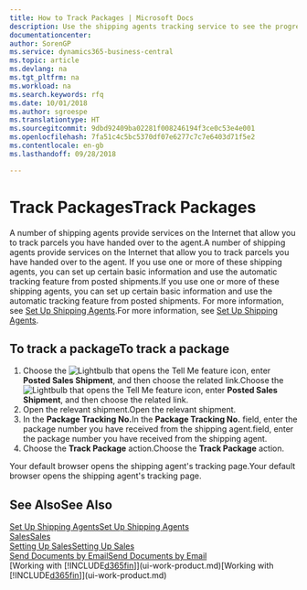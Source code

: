 ```yaml
---
title: How to Track Packages | Microsoft Docs
description: Use the shipping agents tracking service to see the progress of a delivery.
documentationcenter: 
author: SorenGP
ms.service: dynamics365-business-central
ms.topic: article
ms.devlang: na
ms.tgt_pltfrm: na
ms.workload: na
ms.search.keywords: rfq
ms.date: 10/01/2018
ms.author: sgroespe
ms.translationtype: HT
ms.sourcegitcommit: 9dbd92409ba02281f008246194f3ce0c53e4e001
ms.openlocfilehash: 7fa51c4c5bc5370df07e6277c7c7e6403d71f5e2
ms.contentlocale: en-gb
ms.lasthandoff: 09/28/2018

---
```

# <a name="track-packages"></a><span data-ttu-id="f1422-103">Track Packages</span><span class="sxs-lookup"><span data-stu-id="f1422-103">Track Packages</span></span>
<span data-ttu-id="f1422-104">A number of shipping agents provide services on the Internet that allow you to track parcels you have handed over to the agent.</span><span class="sxs-lookup"><span data-stu-id="f1422-104">A number of shipping agents provide services on the Internet that allow you to track parcels you have handed over to the agent.</span></span> <span data-ttu-id="f1422-105">If you use one or more of these shipping agents, you can set up certain basic information and use the automatic tracking feature from posted shipments.</span><span class="sxs-lookup"><span data-stu-id="f1422-105">If you use one or more of these shipping agents, you can set up certain basic information and use the automatic tracking feature from posted shipments.</span></span> <span data-ttu-id="f1422-106">For more information, see [Set Up Shipping Agents](sales-how-to-set-up-shipping-agents.md).</span><span class="sxs-lookup"><span data-stu-id="f1422-106">For more information, see [Set Up Shipping Agents](sales-how-to-set-up-shipping-agents.md).</span></span>  

## <a name="to-track-a-package"></a><span data-ttu-id="f1422-107">To track a package</span><span class="sxs-lookup"><span data-stu-id="f1422-107">To track a package</span></span>
1. <span data-ttu-id="f1422-108">Choose the ![Lightbulb that opens the Tell Me feature](media/ui-search/search_small.png "Tell me what you want to do") icon, enter **Posted Sales Shipment**, and then choose the related link.</span><span class="sxs-lookup"><span data-stu-id="f1422-108">Choose the ![Lightbulb that opens the Tell Me feature](media/ui-search/search_small.png "Tell me what you want to do") icon, enter **Posted Sales Shipment**, and then choose the related link.</span></span>
2. <span data-ttu-id="f1422-109">Open the relevant shipment.</span><span class="sxs-lookup"><span data-stu-id="f1422-109">Open the relevant shipment.</span></span>
3. <span data-ttu-id="f1422-110">In the **Package Tracking No.**</span><span class="sxs-lookup"><span data-stu-id="f1422-110">In the **Package Tracking No.**</span></span> <span data-ttu-id="f1422-111">field, enter the package number you have received from the shipping agent.</span><span class="sxs-lookup"><span data-stu-id="f1422-111">field, enter the package number you have received from the shipping agent.</span></span>
4. <span data-ttu-id="f1422-112">Choose the **Track Package** action.</span><span class="sxs-lookup"><span data-stu-id="f1422-112">Choose the **Track Package** action.</span></span>

<span data-ttu-id="f1422-113">Your default browser opens the shipping agent's tracking page.</span><span class="sxs-lookup"><span data-stu-id="f1422-113">Your default browser opens the shipping agent's tracking page.</span></span>

## <a name="see-also"></a><span data-ttu-id="f1422-114">See Also</span><span class="sxs-lookup"><span data-stu-id="f1422-114">See Also</span></span>
[<span data-ttu-id="f1422-115">Set Up Shipping Agents</span><span class="sxs-lookup"><span data-stu-id="f1422-115">Set Up Shipping Agents</span></span>](sales-how-to-set-up-shipping-agents.md)  
[<span data-ttu-id="f1422-116">Sales</span><span class="sxs-lookup"><span data-stu-id="f1422-116">Sales</span></span>](sales-manage-sales.md)  
[<span data-ttu-id="f1422-117">Setting Up Sales</span><span class="sxs-lookup"><span data-stu-id="f1422-117">Setting Up Sales</span></span>](sales-setup-sales.md)  
[<span data-ttu-id="f1422-118">Send Documents by Email</span><span class="sxs-lookup"><span data-stu-id="f1422-118">Send Documents by Email</span></span>](ui-how-send-documents-email.md)  
<span data-ttu-id="f1422-119">[Working with [!INCLUDE[d365fin](includes/d365fin_md.md)]](ui-work-product.md)</span><span class="sxs-lookup"><span data-stu-id="f1422-119">[Working with [!INCLUDE[d365fin](includes/d365fin_md.md)]](ui-work-product.md)</span></span>

